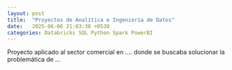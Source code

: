 ```yaml
---
layout: post
title:  "Proyectos de Analítica e Ingeniería de Datos"
date:   2025-06-06 21:03:36 +0530
categories: Databricks SQL Python Spark PowerBI
---
```

Proyecto aplicado al sector comercial en .... donde se buscaba solucionar la problemática de ...
